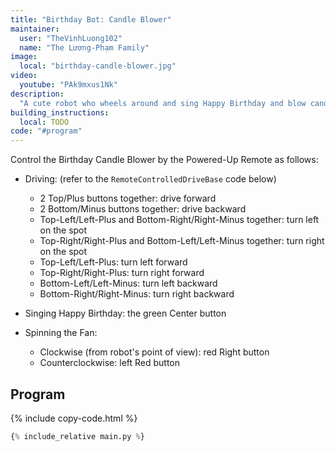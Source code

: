 ```yaml
---
title: "Birthday Bot: Candle Blower"
maintainer:
  user: "TheVinhLuong102"
  name: "The Lương-Phạm Family"
image:
  local: "birthday-candle-blower.jpg"
video:
  youtube: "PAk9mxus1Nk"
description:
  "A cute robot who wheels around and sing Happy Birthday and blow candles by its powerful fan! Member of the Lương-Phạm family's Birthday Bots squad, alongside Birthday Cake Cutter and Birthday Gift Presenter."
building_instructions:
  local: TODO
code: "#program"
---
```



Control the Birthday Candle Blower by the Powered-Up Remote as follows:

- Driving: (refer to the `RemoteControlledDriveBase` code below)
  - 2 Top/Plus buttons together: drive forward
  - 2 Bottom/Minus buttons together: drive backward
  - Top-Left/Left-Plus and Bottom-Right/Right-Minus together: turn left on the spot
  - Top-Right/Right-Plus and Bottom-Left/Left-Minus together: turn right on the spot
  - Top-Left/Left-Plus: turn left forward
  - Top-Right/Right-Plus: turn right forward
  - Bottom-Left/Left-Minus: turn left backward
  - Bottom-Right/Right-Minus: turn right backward

- Singing Happy Birthday: the green Center button

- Spinning the Fan: 
  - Clockwise (from robot's point of view): red Right button
  - Counterclockwise: left Red button


## Program

{% include copy-code.html %}
```python
{% include_relative main.py %}
```
